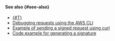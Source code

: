 #### See also {#see-also}

* [{#T}](../../storage/s3/s3-api-quickstart.md)
* [Debugging requests using the AWS CLI](../../storage/s3/signing-requests.md#debugging)
* [Example of sending a signed request using curl](../../storage/api-ref/authentication.md#s3-api-example)
* [Code example for generating a signature](../../storage/concepts/pre-signed-urls.md#code-examples)
